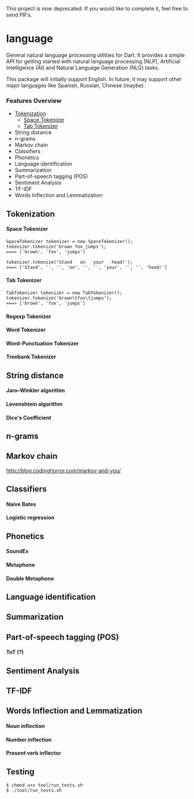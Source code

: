 This project is now deprecated. If you would like to complete it, feel free to send PR's.

language
===

General natural language processing utilities for Dart. It provides a simple API for getting started with natural language processing (NLP), Artificial Intelligence (AI) and Natural Language Generation (NLG) tasks.

This package will initially support English. In future, it may support other major languages like Spanish, Russian, Chinese (maybe).


### Features Overview

- [Tokenization](#tokenization)
    - [Space Tokenizer](#space-tokenizer)
    - [Tab Tokenizer](#tab-tokenizer)
- String distance
- n-grams
- Markov chain
- Classifiers
- Phonetics
- Language identification
- Summarization
- Part-of-speech tagging (POS)
- Sentiment Analysis
- TF-IDF
- Words Inflection and Lemmatization


## Tokenization

#### Space Tokenizer

    SpaceTokenizer tokenizer = new SpaceTokenizer();
    tokenizer.tokenize('brown fox jumps');
    ===> ['brown', 'fox', 'jumps']
    
    tokenizer.tokenize('Stand   on   your   head!');
    ===> ['Stand', '', '', 'on', '', '', 'your', '', '', 'head!']

#### Tab Tokenizer

    TabTokenizer tokenizer = new TabTokenizer();
    tokenizer.tokenize('brown\tfox\tjumps');
    ===> ['brown', 'fox', 'jumps']

#### Regexp Tokenizer
#### Word Tokenizer
#### Word-Punctuation Tokenizer
#### Treebank Tokenizer

## String distance

#### Jaro–Winkler algorithm
#### Levenshtein algorithm
#### Dice's Coefficient

## n-grams

## Markov chain

http://blog.codinghorror.com/markov-and-you/

## Classifiers

#### Naive Bates
#### Logistic regression

## Phonetics

#### SoundEx
#### Metaphone
#### Double Metaphone

## Language identification

## Summarization

## Part-of-speech tagging (POS)

#### TnT (?)

## Sentiment Analysis

## TF-IDF

## Words Inflection and Lemmatization

#### Noun inflection
#### Number inflection
#### Present verb inflector

## Testing

    $ chmod u+x tool/run_tests.sh
    $ ./tool/run_tests.sh
